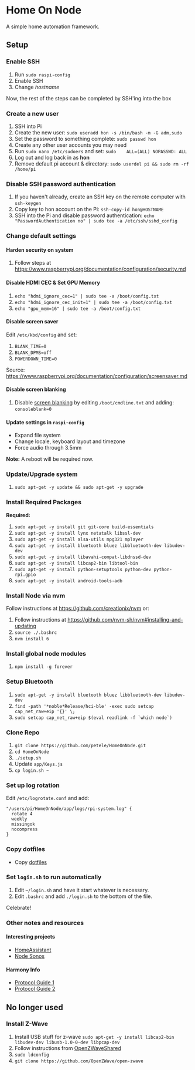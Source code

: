 # Home On Node

A simple home automation framework.

## Setup

### Enable SSH

1. Run `sudo raspi-config`
1. Enable SSH
1. Change _hostname_

Now, the rest of the steps can be completed by SSH'ing into the box

### Create a new user

1. SSH into Pi
1. Create the new user:
        `sudo useradd hon -s /bin/bash -m -G adm,sudo`
1. Set the password to something complete:
        `sudo passwd hon`
1. Create any other user accounts you may need
1. Run `sudo nano /etc/sudoers` and set:
        `sudo    ALL=(ALL) NOPASSWD: ALL`
1. Log out and log back in as **hon**
1. Remove default pi account & directory:
        `sudo userdel pi && sudo rm -rf /home/pi`

### Disable SSH password authentication

1. If you haven't already, create an SSH key on the remote computer with `ssh-keygen`
1. Copy key to hon account on the Pi:
        `ssh-copy-id hon@HOSTNAME`
1. SSH into the Pi and disable password authentication:
        `echo "PasswordAuthentication no" | sudo tee -a /etc/ssh/sshd_config`

### Change default settings

#### Harden security on system

1. Follow steps at <https://www.raspberrypi.org/documentation/configuration/security.md>

#### Disable HDMI CEC & Set GPU Memory

1. `echo "hdmi_ignore_cec=1" | sudo tee -a /boot/config.txt`
1. `echo "hdmi_ignore_cec_init=1" | sudo tee -a /boot/config.txt`
1. `echo "gpu_mem=16" | sudo tee -a /boot/config.txt`

#### Disable screen saver

Edit `/etc/kbd/config` and set:

1. `BLANK_TIME=0`
1. `BLANK_DPMS=off`
1. `POWERDOWN_TIME=0`

Source: <https://www.raspberrypi.org/documentation/configuration/screensaver.md>

#### Disable screen blanking

1. Disable [screen blanking](https://www.raspberrypi.org/documentation/configuration/screensaver.md)
  by editing `/boot/cmdline.txt` and adding: `consoleblank=0`

#### Update settings in `raspi-config`

* Expand file system
* Change locale, keyboard layout and timezone
* Force audio through 3.5mm

**Note:** A reboot will be required now.

### Update/Upgrade system

1. `sudo apt-get -y update && sudo apt-get -y upgrade`

### Install Required Packages

**Required:**

1. `sudo apt-get -y install git git-core build-essentials`
1. `sudo apt-get -y install lynx netatalk libssl-dev`
1. `sudo apt-get -y install alsa-utils mpg321 mplayer`
1. `sudo apt-get -y install bluetooth bluez libbluetooth-dev libudev-dev`
1. `sudo apt-get -y install libavahi-compat-libdnssd-dev`
1. `sudo apt-get -y install libcap2-bin libtool-bin`
1. `sudo apt-get -y install python-setuptools python-dev python-rpi.gpio`
1. `sudo apt-get -y install android-tools-adb`

### Install Node via nvm

Follow instructions at <https://github.com/creationix/nvm> or:

1. Follow instructions at <https://github.com/nvm-sh/nvm#installing-and-updating>
2. `source ./.bashrc`
3. `nvm install 6`

### Install global node modules

1. `npm install -g forever`

### Setup Bluetooth

1. `sudo apt-get -y install bluetooth bluez libbluetooth-dev libudev-dev`
1. `find -path '*noble*Release/hci-ble' -exec sudo setcap cap_net_raw+eip '{}' \;`
1. ``sudo setcap cap_net_raw+eip $(eval readlink -f `which node`)``


### Clone Repo

1. `git clone https://github.com/petele/HomeOnNode.git`
1. `cd HomeOnNode`
1. `./setup.sh`
1. Update `app/Keys.js`
1. `cp login.sh ~`

### Set up log rotation

Edit `/etc/logrotate.conf` and add:

```text
"/users/pi/HomeOnNode/app/logs/rpi-system.log" {
  rotate 4
  weekly
  missingok
  nocompress
}
```

### Copy dotfiles

* Copy [dotfiles](https://gist.github.com/petele/000830e3ba58b47b2b487ac9566867b3)

### Set `login.sh` to run automatically

1. Edit `~/login.sh` and have it start whatever is necessary.
1. Edit `.bashrc` and add `./login.sh` to the bottom of the file.

Celebrate!

### Other notes and resources

#### Interesting projects

* [HomeAssistant](https://github.com/balloob/home-assistant/)
* [Node Sonos](https://github.com/bencevans/node-sonos)

#### Harmony Info

* [Protocol Guide 1](https://github.com/jterrace/pyharmony/blob/master/PROTOCOL.md)
* [Protocol Guide 2](https://github.com/swissmanu/harmonyhubjs-client/tree/master/docs/protocol)

## No longer used

### Install Z-Wave

1. Install USB stuff for z-wave
       `sudo apt-get -y install libcap2-bin libudev-dev libusb-1.0-0-dev libpcap-dev`
1. Follow instructions from
   [OpenZWaveShared](https://github.com/OpenZWave/node-openzwave-shared/blob/master/README-raspbian.md)
1. `sudo ldconfig`
1. `git clone https://github.com/OpenZWave/open-zwave`

